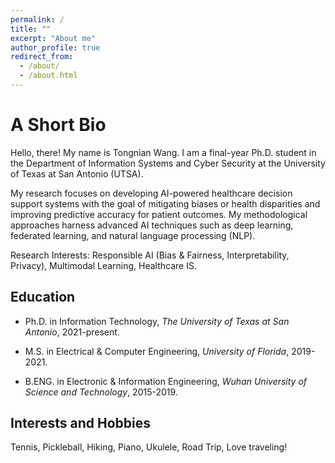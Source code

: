 ```yaml
---
permalink: /
title: ""
excerpt: "About me"
author_profile: true
redirect_from: 
  - /about/
  - /about.html
---
```

A Short Bio
====
Hello, there! My name is Tongnian Wang. I am a final-year Ph.D. student in the Department of Information Systems and Cyber Security at the University of Texas at San Antonio (UTSA). 

My research focuses on developing AI-powered healthcare decision support systems with the goal of mitigating biases or health disparities and improving predictive accuracy for patient outcomes. My methodological approaches harness advanced AI techniques such as deep learning, federated learning, and natural language processing (NLP). 

Research Interests: Responsible AI (Bias & Fairness, Interpretability, Privacy), Multimodal Learning, Healthcare IS.

Education
------

- Ph.D. in Information Technology, *The University of Texas at San Antonio*, 2021-present.

- M.S. in Electrical & Computer Engineering, *University of Florida*, 2019-2021.

- B.ENG. in Electronic & Information Engineering, *Wuhan University of Science and Technology*, 2015-2019.

<!-- You can find my CV [here](http://tongnianw.github.io/files/CV_TW_utsa.pdf). -->


Interests and Hobbies
------

Tennis, Pickleball, Hiking, Piano, Ukulele, Road Trip, Love traveling!